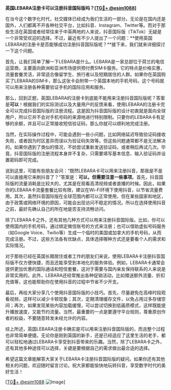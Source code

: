 **英国LEBARA注册卡可以注册抖音国际版吗？[[TG💪+ @esim1088](https://t.me/s/esim1088)]**

在当今这个数字化时代，社交媒体已经成为我们生活的一部分。无论是在国内还是国外，人们都离不开各种社交平台，比如抖音、Instagram、Twitter等。而对于那些生活在英国或者经常往来于中英两地的人来说，抖音国际版（TikTok）无疑是一个非常受欢迎的选择。不过，最近有不少人提出了一个问题：**使用英国LEBARA的注册卡是否能够成功注册抖音国际版呢？**接下来，我们就来详细探讨一下这个问题。

首先，让我们简单了解一下LEBARA是什么。LEBARA是一家总部位于荷兰的电信运营商，主要面向欧洲和亚洲市场提供预付费SIM卡服务。它的特点是价格实惠，流量套餐灵活，非常适合像留学生、旅行者以及短期居住的人群。如果你在英国购买了LEBARA的SIM卡，那么这张卡会附带一个英国本地的手机号码，这个号码就可以用来注册各种需要验证手机的国际应用和服务。

那么，回到正题，英国LEBARA的注册卡到底能不能用来注册抖音国际版呢？答案是**可以**！根据我们的实际测试以及大量用户的反馈来看，使用LEBARA的注册卡完全可以完成抖音国际版的注册流程。这是因为抖音国际版的设计初衷就是面向全球用户，所以它并不会对手机号码的来源地进行特别限制。只要你的LEBARA卡有足够的余额，并且可以正常接收短信验证码，那么你就可以顺利地完成注册。

当然，在实际操作过程中，可能会遇到一些小问题，比如网络延迟导致验证码接收失败，或者因为时区差异而误以为验证码失效等。但这些问题通常都不是无法解决的。如果你遇到了类似的情况，不妨尝试重新发送验证码，或者稍后再试几次。毕竟，抖音国际版的注册流程本身并不复杂，只需要填写基本信息、输入验证码并设置密码即可完成。

说到这里，可能有些朋友会问：“既然LEBARA卡可以用来注册抖音，那我是不是可以直接用它来刷抖音了？”答案是：**可以，但需要注意一些事项**。首先，抖音国际版的流量消耗是比较大的，尤其是在观看高清视频或者直播的时候。因此，如果你的LEBARA卡流量套餐比较有限，建议在Wi-Fi环境下使用抖音，以节省流量费用。其次，虽然抖音国际版在全球范围内都可以正常使用，但在某些国家和地区，由于政策或网络环境的原因，可能会出现访问不稳定的情况。所以在选择使用抖音之前，最好先确认自己的所在地是否支持流畅访问。

除了LEBARA卡之外，还有其他几种方式可以用来注册抖音国际版。比如，你可以使用国内的手机号码，通过绑定微信账号的方式来注册；也可以借助虚拟号码服务（如Google Voice、Twilio等）生成一个临时的美国或加拿大的手机号码，从而完成注册。不过，这些方法各有优缺点，具体选择哪种方式还是要看个人的需求和实际情况。

对于那些已经在英国长期居住或者工作的朋友们来说，使用LEBARA卡注册抖音国际版不仅方便快捷，而且还能享受到本地化的服务体验。例如，LEBARA卡通常会提供更加优惠的国际通话和短信套餐，这对于需要与国内亲友保持联系的人来说是非常实用的。此外，LEBARA还经常推出各种促销活动，比如赠送额外流量、折扣充值等，这也能帮助你在使用抖音的过程中节省不少开支。

最后，再给大家分享几个使用抖音国际版的小技巧。首先，尽量避免在高峰时段观看视频，这样可以减少卡顿现象；其次，定期清理缓存文件，以免占用过多存储空间；再次，如果发现某些内容加载缓慢，可以尝试切换到低画质模式，这样既能提升播放速度，又能节约流量。当然，最重要的一点是要遵守平台规则，尊重原创作者的权益，不要随意转发未经允许的内容。

综上所述，英国LEBARA注册卡确实是可以用来注册抖音国际版的，而且整个过程也非常简单便捷。无论你是刚到英国的新手，还是已经适应了这里生活的老手，都可以轻松地通过LEBARA卡享受到抖音带来的乐趣。当然，除了LEBARA卡之外，还有其他多种途径可以选择，关键是要根据自己的需求做出最合适的选择。

希望这篇文章能解答大家关于LEBARA卡注册抖音国际版的疑问。如果你还有其他相关的问题，欢迎随时留言讨论。祝大家都能愉快地玩转抖音，享受数字时代的美好生活！

[[TG💪+ @esim1088](https://t.me/s/esim1088) ![Image](https://i.postimg.cc/4NQfJmqS/Snipaste-2025-05-13-00-14-12.png)]